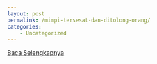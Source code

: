 ```yaml
---
layout: post
permalink: /mimpi-tersesat-dan-ditolong-orang/
categories:
    - Uncategorized
---
```


[Baca Selengkapnya](/05)